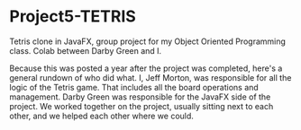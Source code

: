 # Project5-TETRIS
Tetris clone in JavaFX, group project for my Object Oriented Programming class. Colab between Darby Green and I.

Because this was posted a year after the project was completed, here's a
general rundown of who did what. I, Jeff Morton, was responsible for all
the logic of the Tetris game. That includes all the board operations and
management. Darby Green was responsible for the JavaFX side of the
project. We worked together on the project, usually sitting next to each
other, and we helped each other where we could.
